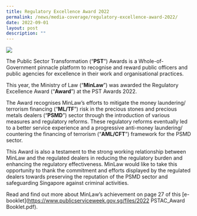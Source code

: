 ```yaml
---
title: Regulatory Excellence Award 2022
permalink: /news/media-coverage/regulatory-excellence-award-2022/
date: 2022-09-01
layout: post
description: ""
---
```

<img src="/image/Regulatory Excellence Award 2022.png">

The Public Sector Transformation (“**PST**”) Awards is a Whole-of-Government pinnacle platform to recognise and reward public officers and public agencies for excellence in their work and organisational practices.

This year, the Ministry of Law (“**MinLaw**”) was awarded the Regulatory Excellence Award (“**Award**”) at the PST Awards 2022.

The Award recognises MinLaw’s efforts to mitigate the money laundering/ terrorism financing (“**ML/TF**”) risk in the precious stones and precious metals dealers (“**PSMD**”) sector through the introduction of various measures and regulatory reforms. These regulatory reforms eventually led to a better service experience and a progressive anti-money laundering/ countering the financing of terrorism (“**AML/CFT**”) framework for the PSMD sector.

This Award is also a testament to the strong working relationship between MinLaw and the regulated dealers in reducing the regulatory burden and enhancing the regulatory effectiveness. MinLaw would like to take this opportunity to thank the commitment and efforts displayed by the regulated dealers towards preserving the reputation of the PSMD sector and safeguarding Singapore against criminal activities.

Read and find out more about MinLaw’s achievement on page 27 of this [e-booklet](https://www.publicserviceweek.gov.sg/files/2022 PSTAC_Award Booklet.pdf).

